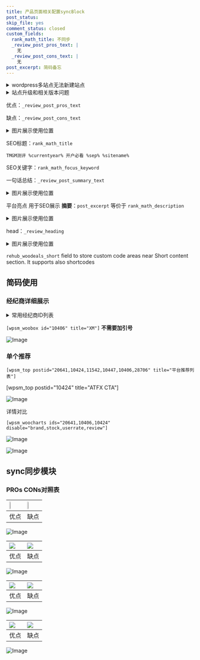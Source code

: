 ```yaml
---
title: 产品页面相关配置syncBlock
post_status: 
skip_file: yes
comment_status: closed
custom_fields:
  rank_math_title: 不同步
  _review_post_pros_text: |
    无
  _review_post_cons_text: |
    无
post_excerpt: 简码备忘
---
```

<details><summary>wordpress多站点无法新建站点</summary>

<li>和报错需要清理cookies一样的原因</li>
<li>wp-config.php里面<code>define( 'SUBDOMAIN_INSTALL', false );//子域名安装</code></li>
<li>新建子站点是用<code>define( 'SUBDOMAIN_INSTALL', true);//子域名安装</code> 完成以后，改成<code>false</code></li>
</details>

<details><summary>站点升级和相关版本问题</summary>

<p>wordpress：5.9.9
woocommerce：7.5.1
出现问题的地方：主题选项里面>><strong>Product layout >>compact style</strong></p>
<p>如何出现没有用过的字段 导致无法保存。先导出配置 然后进行修改，后面再次恢复即可。</p>
<p>出现部分字段无法显示时，需要返回默认布局后，对产品进行保存就好了。</p>
<p></p>
</details>

优点：`_review_post_pros_text`

缺点：`_review_post_cons_text`

<details><summary>图片展示使用位置</summary>

<img src="https://prod-files-secure.s3.us-west-2.amazonaws.com/39ed1227-6d7d-4570-be36-9ccd4a2c4241/f51d3d83-55d4-4bdf-9604-f37ec77ab556/Untitled.png?X-Amz-Algorithm=AWS4-HMAC-SHA256&X-Amz-Content-Sha256=UNSIGNED-PAYLOAD&X-Amz-Credential=ASIAZI2LB466YOVY77BH%2F20250429%2Fus-west-2%2Fs3%2Faws4_request&X-Amz-Date=20250429T165531Z&X-Amz-Expires=3600&X-Amz-Security-Token=IQoJb3JpZ2luX2VjEPj%2F%2F%2F%2F%2F%2F%2F%2F%2F%2FwEaCXVzLXdlc3QtMiJHMEUCID3qjhsWBc6K44YAinnzmAN3maZuKHI8DI%2BcPusHz4k8AiEArodwO4v95Gr09aEl5okrGMHJWgZmASuFbksFtfCjovIqiAQIkf%2F%2F%2F%2F%2F%2F%2F%2F%2F%2FARAAGgw2Mzc0MjMxODM4MDUiDMBwyVJYTyOlHkTg0CrcA87tZEV10jZKbZE4RD0BpceWrCkmpK1xWqPZnTKzdWSK4IRr4ctO6sSqDmMTS1yeXK%2BM%2BZ2nlnmrZH%2FYr6C4ZY0aD%2FHODPruXjEVRp3xeRxEmpG3CMLIjeB%2FmFQR0XEeOfNX%2BqGdwGsH7I%2FdlxhjXK7lb0bXGkQg%2Bhn%2BrNviPv3Qb2ZklmrLaPwMw%2FG6COudwQjJmOUhHdI8o5%2FhZA2L8VMKMChhf%2FanhhLLy430wgjaAkw88DAr9QRHHvqMq758cPRtETLV16w%2BQV8QrGH0mpUA8R8yquc8cyjaguoRGraRWtlRMCC7OjjypAwq6yOHIPMZYehNCpRkGOowubvaMebCB%2BB84PFWwBw9PVxTWSO1BauNPlv7GGp6TAMd2Gxl0rBgHAhE8E6kUBDKllY0w6690w7LQEljuZSZ%2FCNDD92iW8%2F6v6D7KVF8djeIkjOSsrmLOp9pwNKli0Ci50x4tXlRZrPuj2%2BwyVBOhj1Qb45dRDWL73IQ3YetFt3qy5lB%2BhJ1PAxqGO7U9qsaUFrZr%2FhYvmYxRK0%2BkPpZ1kNZz8wQjpjz6VM8z8aPOQqqjGFJoh1t0Zu%2FoLIJG6spAJj02DdTW85ehnuovMq2TqrwADuHXMExBgJcCX0j3hSEMLj2w8AGOqUBJl9ghYpPtQHKIkXzEnnF1M%2FXX%2FbsvmOGa0M7PQGEkBTor3JALq7spPXFKgtEvnej7cXnfSorYaLtQLlS93mAo7MDQCKqyaCgh3ADjdq7o6sry%2FBqZYT2OH47HdUWBsP5GQ2W3SJjc3%2F7iDV3JpzSJRdUzT8MDA2ZibNMwZz53eu70hzjahkGqNHMxNtPmEWTK0nT%2FEYkdJiEG5iddO7QiVpsqprb&X-Amz-Signature=0ad96032f2f74defb71934b92715873e5a5d8b77776220c9f40c92ab581934bc&X-Amz-SignedHeaders=host&x-id=GetObject" alt="Image">
</details>

SEO标题：`rank_math_title`

`TMGM测评 %currentyear% 开户必看 %sep% %sitename%`

SEO关键字：`rank_math_focus_keyword`

一句话总结：`_review_post_summary_text`

<details><summary>图片展示使用位置</summary>

<img src="https://prod-files-secure.s3.us-west-2.amazonaws.com/39ed1227-6d7d-4570-be36-9ccd4a2c4241/4b96a922-296c-4f4e-8630-d1c870cbce01/Untitled.png?X-Amz-Algorithm=AWS4-HMAC-SHA256&X-Amz-Content-Sha256=UNSIGNED-PAYLOAD&X-Amz-Credential=ASIAZI2LB466VBZVFYBA%2F20250429%2Fus-west-2%2Fs3%2Faws4_request&X-Amz-Date=20250429T165531Z&X-Amz-Expires=3600&X-Amz-Security-Token=IQoJb3JpZ2luX2VjEPj%2F%2F%2F%2F%2F%2F%2F%2F%2F%2FwEaCXVzLXdlc3QtMiJGMEQCIFqwenb9ANYymyqlh5CpkI3vu%2Bqi3wP7%2BvYH8Zv334jZAiB8JNaGT9zTorhOXp6IB1qF6khTk3f8gJIPlX9STC279yqIBAiR%2F%2F%2F%2F%2F%2F%2F%2F%2F%2F8BEAAaDDYzNzQyMzE4MzgwNSIMi2jTrm8QbcJolH9rKtwDenKVGVoW8DhJrqrIQfwoUWHyqtksdJEmD0zEGzsJGCUZ3gRGIJ%2BpC7Pi3s1C9PE2Q2eO63l%2BCOfmtkyc%2Bc8NSxF3%2FH1FNtyPGG79wt3hBYwy9laH0GJJG2WNo4R8CC0EK%2BnmYPBhPBbYcueD6yhOo2PrcZ3Bj2lOQxdzTBGkJVqMGUmKycnsHZndHIibIJlVxceRVSXvM7qabJ%2BLWKP%2B%2FzwTJl3hezSycpKPMB7hX0JaC1hep0JuzCvNh5ob1J2W4mXHlJJlxRPnXmhpQTW2tFoHu3RbcAvXmgWzbtpFXCyQxYVi338ubuyVEwlb7fxUf2iiNcbX6xEZEzVZ8uiFcMoDb8HC4nvIsYA3XApF3moDwqcP2MLVtKAggUOI%2BgauygLGJMQFM1AlyljKW4kgJuqvMpArA9j8S0AFn7gtMY%2Fs2S6pvjdGDkReWw18dRDNr3jYVHz5AV6Q0CISkhkqCUByaIX6epwXbTBSQOxxncg6qJsTmnF%2BLyHgrBbMSnA0PvCKPkMAsuxRxvdeHaUntiFNfrqIbrJ7kacNhFLSfCgnLSam0u2xG4KPFbevC5IncmHw%2BJaqS5cD01LlpZEN4jZ1woLBSjhBu5S8A%2Bocq53IP9RADadOBOYuBoowv%2FbDwAY6pgF5Y5doZj4n6ZztAg86IyB5Q6UT0lzaLN3nDz%2Fl3RChnbmWC42xP5%2Fz1qHNu9nijkcWKIaBMSLdCJAs8sKImdKS3Vqm40Mhnox4zKpdVPWPxpGivX%2Beh1veNnW%2BUXbCDZGvHZWQAWnu2WZFG9UbXnBqOBADJAD9A%2FYvwJ5aewQ4xf14Y%2Fln%2FKDKVUpNq5HWFM9g5a53PW3b6ugF67mHeqkXF9SUQa%2Fg&X-Amz-Signature=3c43e2e65681443855bc88ccc6dc71db8b4cbd77114988351370d570d30aba47&X-Amz-SignedHeaders=host&x-id=GetObject" alt="Image">
</details>

平台亮点 用于SEO展示 **摘要**：`post_excerpt`  等价于 `rank_math_description`

<details><summary>图片展示使用位置</summary>

<img src="https://prod-files-secure.s3.us-west-2.amazonaws.com/39ed1227-6d7d-4570-be36-9ccd4a2c4241/1ee11f63-b60a-4dfe-a7a7-d58ff23b5d88/Untitled.png?X-Amz-Algorithm=AWS4-HMAC-SHA256&X-Amz-Content-Sha256=UNSIGNED-PAYLOAD&X-Amz-Credential=ASIAZI2LB466XYFUVUCB%2F20250429%2Fus-west-2%2Fs3%2Faws4_request&X-Amz-Date=20250429T165533Z&X-Amz-Expires=3600&X-Amz-Security-Token=IQoJb3JpZ2luX2VjEPj%2F%2F%2F%2F%2F%2F%2F%2F%2F%2FwEaCXVzLXdlc3QtMiJHMEUCIGTdF%2Ffhpch1wSRSIxYX70qAt8VeQ3nYqTE1TFi%2BnNQlAiEA6neXQS105LzyIW645lsVUm7Poc3XYxBvG4WXsUfAztIqiAQIkf%2F%2F%2F%2F%2F%2F%2F%2F%2F%2FARAAGgw2Mzc0MjMxODM4MDUiDPhUoYN5gQivLf4CiyrcA50suQ85llSBLO09In3JThY8jVhbtrULhltz5wENu14Fn0cgxWu635lQIcUvxefGIaWyXGLHPN%2B08F5qaQwZ%2F1g3MOpruSkEahxe8rGP9onfRSKXg8PQo5SREu97jARtAbGnqJGbp8vPhd9NAxA9of5iGDyKg0vQ9dQafdz7biNFPQEw4ihCcDFJkgMukl5%2FLu9eJ3WRrpHZ0QHPnUeGnPcY3%2B11yNzQd5E3UVtnk30TUVXN0WF1eLRpraR6qGSZEUGT7iFhl1XbmTEApG59EOH2DQny%2Fv5AN8zeHsocLjfMdhYe0E94Y5R%2FRKv%2FoZNUzo%2BiaKyBOUnyea%2F9YGu2ayXK1GNEt%2Bia8YYNCq%2Bu%2FVLUuCZNqTCzOdGSP4a240U9yY5%2BPLf31iAZHCq4AnSzOC2oT3ejzBFyhtyZMBw0oZaFuLshIC%2Fy7eiAkP8J%2FenV67mBIHThkmWyHxXOddowy36xQy%2BigK9lGYVZ297xoPTthiKLS0hMokOy0bUSywyJA2ggurkzbgk08z7JVuTrIU57X1IM4Sph08UsnfMG5L9ODu5T4CBCmXTvDXZvfeC6%2FzDtcVMoDF9nAKMP6hnPz058%2Fk97xwHnNhsKUlVq66DuyajBmT4JQt0oSc9eMJL2w8AGOqUBJn4zThqeeEG0dMUMfDxNUaVkPJzZaumIS7YM1UZMMfaJETRLWGsea%2FvpfvTr6cAsxQQXPqweRBvhWvTgvqDTcYMddxaIyroQMAetiX4JAWNMs%2BvHbm1GZGiWJ5MJAhSwWDg1U0G8NxHM2aMYX3M6eWa1%2Fp4SRHGsvNpN5QTwiWAfM14ZcLbpx9PHqqj80hMNockiWSop9ceLT3JIEHZqJe%2Ft62u6&X-Amz-Signature=164846fd7aaf307107786dab6afd01bff83923b01a5918ef9afbd2399df07655&X-Amz-SignedHeaders=host&x-id=GetObject" alt="Image">
<img src="https://prod-files-secure.s3.us-west-2.amazonaws.com/39ed1227-6d7d-4570-be36-9ccd4a2c4241/ad4118b5-78d8-4fbe-801e-3b29b5d99c01/Untitled.png?X-Amz-Algorithm=AWS4-HMAC-SHA256&X-Amz-Content-Sha256=UNSIGNED-PAYLOAD&X-Amz-Credential=ASIAZI2LB466XYFUVUCB%2F20250429%2Fus-west-2%2Fs3%2Faws4_request&X-Amz-Date=20250429T165533Z&X-Amz-Expires=3600&X-Amz-Security-Token=IQoJb3JpZ2luX2VjEPj%2F%2F%2F%2F%2F%2F%2F%2F%2F%2FwEaCXVzLXdlc3QtMiJHMEUCIGTdF%2Ffhpch1wSRSIxYX70qAt8VeQ3nYqTE1TFi%2BnNQlAiEA6neXQS105LzyIW645lsVUm7Poc3XYxBvG4WXsUfAztIqiAQIkf%2F%2F%2F%2F%2F%2F%2F%2F%2F%2FARAAGgw2Mzc0MjMxODM4MDUiDPhUoYN5gQivLf4CiyrcA50suQ85llSBLO09In3JThY8jVhbtrULhltz5wENu14Fn0cgxWu635lQIcUvxefGIaWyXGLHPN%2B08F5qaQwZ%2F1g3MOpruSkEahxe8rGP9onfRSKXg8PQo5SREu97jARtAbGnqJGbp8vPhd9NAxA9of5iGDyKg0vQ9dQafdz7biNFPQEw4ihCcDFJkgMukl5%2FLu9eJ3WRrpHZ0QHPnUeGnPcY3%2B11yNzQd5E3UVtnk30TUVXN0WF1eLRpraR6qGSZEUGT7iFhl1XbmTEApG59EOH2DQny%2Fv5AN8zeHsocLjfMdhYe0E94Y5R%2FRKv%2FoZNUzo%2BiaKyBOUnyea%2F9YGu2ayXK1GNEt%2Bia8YYNCq%2Bu%2FVLUuCZNqTCzOdGSP4a240U9yY5%2BPLf31iAZHCq4AnSzOC2oT3ejzBFyhtyZMBw0oZaFuLshIC%2Fy7eiAkP8J%2FenV67mBIHThkmWyHxXOddowy36xQy%2BigK9lGYVZ297xoPTthiKLS0hMokOy0bUSywyJA2ggurkzbgk08z7JVuTrIU57X1IM4Sph08UsnfMG5L9ODu5T4CBCmXTvDXZvfeC6%2FzDtcVMoDF9nAKMP6hnPz058%2Fk97xwHnNhsKUlVq66DuyajBmT4JQt0oSc9eMJL2w8AGOqUBJn4zThqeeEG0dMUMfDxNUaVkPJzZaumIS7YM1UZMMfaJETRLWGsea%2FvpfvTr6cAsxQQXPqweRBvhWvTgvqDTcYMddxaIyroQMAetiX4JAWNMs%2BvHbm1GZGiWJ5MJAhSwWDg1U0G8NxHM2aMYX3M6eWa1%2Fp4SRHGsvNpN5QTwiWAfM14ZcLbpx9PHqqj80hMNockiWSop9ceLT3JIEHZqJe%2Ft62u6&X-Amz-Signature=acb42aefdd20063a9dfe17b89f17c580ccd2d95058916eed5d5d0ba43a0aa30a&X-Amz-SignedHeaders=host&x-id=GetObject" alt="Image">
<img src="https://prod-files-secure.s3.us-west-2.amazonaws.com/39ed1227-6d7d-4570-be36-9ccd4a2c4241/a38cf7c9-a79c-4b64-9e94-13589fe0758b/Untitled.png?X-Amz-Algorithm=AWS4-HMAC-SHA256&X-Amz-Content-Sha256=UNSIGNED-PAYLOAD&X-Amz-Credential=ASIAZI2LB466XYFUVUCB%2F20250429%2Fus-west-2%2Fs3%2Faws4_request&X-Amz-Date=20250429T165533Z&X-Amz-Expires=3600&X-Amz-Security-Token=IQoJb3JpZ2luX2VjEPj%2F%2F%2F%2F%2F%2F%2F%2F%2F%2FwEaCXVzLXdlc3QtMiJHMEUCIGTdF%2Ffhpch1wSRSIxYX70qAt8VeQ3nYqTE1TFi%2BnNQlAiEA6neXQS105LzyIW645lsVUm7Poc3XYxBvG4WXsUfAztIqiAQIkf%2F%2F%2F%2F%2F%2F%2F%2F%2F%2FARAAGgw2Mzc0MjMxODM4MDUiDPhUoYN5gQivLf4CiyrcA50suQ85llSBLO09In3JThY8jVhbtrULhltz5wENu14Fn0cgxWu635lQIcUvxefGIaWyXGLHPN%2B08F5qaQwZ%2F1g3MOpruSkEahxe8rGP9onfRSKXg8PQo5SREu97jARtAbGnqJGbp8vPhd9NAxA9of5iGDyKg0vQ9dQafdz7biNFPQEw4ihCcDFJkgMukl5%2FLu9eJ3WRrpHZ0QHPnUeGnPcY3%2B11yNzQd5E3UVtnk30TUVXN0WF1eLRpraR6qGSZEUGT7iFhl1XbmTEApG59EOH2DQny%2Fv5AN8zeHsocLjfMdhYe0E94Y5R%2FRKv%2FoZNUzo%2BiaKyBOUnyea%2F9YGu2ayXK1GNEt%2Bia8YYNCq%2Bu%2FVLUuCZNqTCzOdGSP4a240U9yY5%2BPLf31iAZHCq4AnSzOC2oT3ejzBFyhtyZMBw0oZaFuLshIC%2Fy7eiAkP8J%2FenV67mBIHThkmWyHxXOddowy36xQy%2BigK9lGYVZ297xoPTthiKLS0hMokOy0bUSywyJA2ggurkzbgk08z7JVuTrIU57X1IM4Sph08UsnfMG5L9ODu5T4CBCmXTvDXZvfeC6%2FzDtcVMoDF9nAKMP6hnPz058%2Fk97xwHnNhsKUlVq66DuyajBmT4JQt0oSc9eMJL2w8AGOqUBJn4zThqeeEG0dMUMfDxNUaVkPJzZaumIS7YM1UZMMfaJETRLWGsea%2FvpfvTr6cAsxQQXPqweRBvhWvTgvqDTcYMddxaIyroQMAetiX4JAWNMs%2BvHbm1GZGiWJ5MJAhSwWDg1U0G8NxHM2aMYX3M6eWa1%2Fp4SRHGsvNpN5QTwiWAfM14ZcLbpx9PHqqj80hMNockiWSop9ceLT3JIEHZqJe%2Ft62u6&X-Amz-Signature=30238285365366e72ea8fca81f5d14dfb6d288ebf274d751ca2e69cea8a6d31e&X-Amz-SignedHeaders=host&x-id=GetObject" alt="Image">
<img src="https://prod-files-secure.s3.us-west-2.amazonaws.com/39ed1227-6d7d-4570-be36-9ccd4a2c4241/7da6fc1e-d2ac-42ae-8c75-cb5749aa18f6/Untitled.png?X-Amz-Algorithm=AWS4-HMAC-SHA256&X-Amz-Content-Sha256=UNSIGNED-PAYLOAD&X-Amz-Credential=ASIAZI2LB466XYFUVUCB%2F20250429%2Fus-west-2%2Fs3%2Faws4_request&X-Amz-Date=20250429T165533Z&X-Amz-Expires=3600&X-Amz-Security-Token=IQoJb3JpZ2luX2VjEPj%2F%2F%2F%2F%2F%2F%2F%2F%2F%2FwEaCXVzLXdlc3QtMiJHMEUCIGTdF%2Ffhpch1wSRSIxYX70qAt8VeQ3nYqTE1TFi%2BnNQlAiEA6neXQS105LzyIW645lsVUm7Poc3XYxBvG4WXsUfAztIqiAQIkf%2F%2F%2F%2F%2F%2F%2F%2F%2F%2FARAAGgw2Mzc0MjMxODM4MDUiDPhUoYN5gQivLf4CiyrcA50suQ85llSBLO09In3JThY8jVhbtrULhltz5wENu14Fn0cgxWu635lQIcUvxefGIaWyXGLHPN%2B08F5qaQwZ%2F1g3MOpruSkEahxe8rGP9onfRSKXg8PQo5SREu97jARtAbGnqJGbp8vPhd9NAxA9of5iGDyKg0vQ9dQafdz7biNFPQEw4ihCcDFJkgMukl5%2FLu9eJ3WRrpHZ0QHPnUeGnPcY3%2B11yNzQd5E3UVtnk30TUVXN0WF1eLRpraR6qGSZEUGT7iFhl1XbmTEApG59EOH2DQny%2Fv5AN8zeHsocLjfMdhYe0E94Y5R%2FRKv%2FoZNUzo%2BiaKyBOUnyea%2F9YGu2ayXK1GNEt%2Bia8YYNCq%2Bu%2FVLUuCZNqTCzOdGSP4a240U9yY5%2BPLf31iAZHCq4AnSzOC2oT3ejzBFyhtyZMBw0oZaFuLshIC%2Fy7eiAkP8J%2FenV67mBIHThkmWyHxXOddowy36xQy%2BigK9lGYVZ297xoPTthiKLS0hMokOy0bUSywyJA2ggurkzbgk08z7JVuTrIU57X1IM4Sph08UsnfMG5L9ODu5T4CBCmXTvDXZvfeC6%2FzDtcVMoDF9nAKMP6hnPz058%2Fk97xwHnNhsKUlVq66DuyajBmT4JQt0oSc9eMJL2w8AGOqUBJn4zThqeeEG0dMUMfDxNUaVkPJzZaumIS7YM1UZMMfaJETRLWGsea%2FvpfvTr6cAsxQQXPqweRBvhWvTgvqDTcYMddxaIyroQMAetiX4JAWNMs%2BvHbm1GZGiWJ5MJAhSwWDg1U0G8NxHM2aMYX3M6eWa1%2Fp4SRHGsvNpN5QTwiWAfM14ZcLbpx9PHqqj80hMNockiWSop9ceLT3JIEHZqJe%2Ft62u6&X-Amz-Signature=18a56a34a50b819b7455989c5815e7c13ac5cc2a7dc451d07395097a3fd71388&X-Amz-SignedHeaders=host&x-id=GetObject" alt="Image">
<img src="https://prod-files-secure.s3.us-west-2.amazonaws.com/39ed1227-6d7d-4570-be36-9ccd4a2c4241/7e97f40a-eaee-47f5-b2f9-475f96808fa7/Untitled.png?X-Amz-Algorithm=AWS4-HMAC-SHA256&X-Amz-Content-Sha256=UNSIGNED-PAYLOAD&X-Amz-Credential=ASIAZI2LB466XYFUVUCB%2F20250429%2Fus-west-2%2Fs3%2Faws4_request&X-Amz-Date=20250429T165533Z&X-Amz-Expires=3600&X-Amz-Security-Token=IQoJb3JpZ2luX2VjEPj%2F%2F%2F%2F%2F%2F%2F%2F%2F%2FwEaCXVzLXdlc3QtMiJHMEUCIGTdF%2Ffhpch1wSRSIxYX70qAt8VeQ3nYqTE1TFi%2BnNQlAiEA6neXQS105LzyIW645lsVUm7Poc3XYxBvG4WXsUfAztIqiAQIkf%2F%2F%2F%2F%2F%2F%2F%2F%2F%2FARAAGgw2Mzc0MjMxODM4MDUiDPhUoYN5gQivLf4CiyrcA50suQ85llSBLO09In3JThY8jVhbtrULhltz5wENu14Fn0cgxWu635lQIcUvxefGIaWyXGLHPN%2B08F5qaQwZ%2F1g3MOpruSkEahxe8rGP9onfRSKXg8PQo5SREu97jARtAbGnqJGbp8vPhd9NAxA9of5iGDyKg0vQ9dQafdz7biNFPQEw4ihCcDFJkgMukl5%2FLu9eJ3WRrpHZ0QHPnUeGnPcY3%2B11yNzQd5E3UVtnk30TUVXN0WF1eLRpraR6qGSZEUGT7iFhl1XbmTEApG59EOH2DQny%2Fv5AN8zeHsocLjfMdhYe0E94Y5R%2FRKv%2FoZNUzo%2BiaKyBOUnyea%2F9YGu2ayXK1GNEt%2Bia8YYNCq%2Bu%2FVLUuCZNqTCzOdGSP4a240U9yY5%2BPLf31iAZHCq4AnSzOC2oT3ejzBFyhtyZMBw0oZaFuLshIC%2Fy7eiAkP8J%2FenV67mBIHThkmWyHxXOddowy36xQy%2BigK9lGYVZ297xoPTthiKLS0hMokOy0bUSywyJA2ggurkzbgk08z7JVuTrIU57X1IM4Sph08UsnfMG5L9ODu5T4CBCmXTvDXZvfeC6%2FzDtcVMoDF9nAKMP6hnPz058%2Fk97xwHnNhsKUlVq66DuyajBmT4JQt0oSc9eMJL2w8AGOqUBJn4zThqeeEG0dMUMfDxNUaVkPJzZaumIS7YM1UZMMfaJETRLWGsea%2FvpfvTr6cAsxQQXPqweRBvhWvTgvqDTcYMddxaIyroQMAetiX4JAWNMs%2BvHbm1GZGiWJ5MJAhSwWDg1U0G8NxHM2aMYX3M6eWa1%2Fp4SRHGsvNpN5QTwiWAfM14ZcLbpx9PHqqj80hMNockiWSop9ceLT3JIEHZqJe%2Ft62u6&X-Amz-Signature=3849e69e700eaeb091108ff8f324e1244ac31a42cadf732d79292e64761782a2&X-Amz-SignedHeaders=host&x-id=GetObject" alt="Image">
</details>

head：`_review_heading`

<details><summary>图片展示使用位置</summary>

<img src="https://prod-files-secure.s3.us-west-2.amazonaws.com/39ed1227-6d7d-4570-be36-9ccd4a2c4241/3a4650ad-9887-415c-889a-edd51fa54f27/Untitled.png?X-Amz-Algorithm=AWS4-HMAC-SHA256&X-Amz-Content-Sha256=UNSIGNED-PAYLOAD&X-Amz-Credential=ASIAZI2LB466WD7M56LZ%2F20250429%2Fus-west-2%2Fs3%2Faws4_request&X-Amz-Date=20250429T165534Z&X-Amz-Expires=3600&X-Amz-Security-Token=IQoJb3JpZ2luX2VjEPj%2F%2F%2F%2F%2F%2F%2F%2F%2F%2FwEaCXVzLXdlc3QtMiJIMEYCIQDRUvX2jBTFHs4KkwTzEHaqM4ihI7TrZwhRpqOI9VBuhwIhANTGqZNokUMCTCWJPzMck0trLDBmi0hABee66pS9GoYXKogECJH%2F%2F%2F%2F%2F%2F%2F%2F%2F%2FwEQABoMNjM3NDIzMTgzODA1IgwtOYU8uM8bCPL8PQMq3AMPgyEqFjQYtahkltFntwNkq7Odzj9NYvjg%2B04OUSgC%2FuQJDaA5eHRgukcOazFjPkbkMRSPZmOm1XZuwMj6j%2F3QoyvpLZtyoLSTQXzIL0A0A5J447vGs5CwG3bpFiIw%2FECM817wzLrb%2Bht%2FJNxMOa42VyIBCAANar0HGMZIHEV7IDY9pdccANyC%2Bo8fObYFaLqk3lyrqZW288f%2FDA28O8GUhglNM6F5nUidrihEA8755xldArrMvrVZ8DEtK6UkdrKNZT0KHK%2F%2FKSFAJY6ve3ZYEvtubQWIDKvYNjsE%2Fv8EDFDh2qdPJ6PVopDBKgAAfiJPWHiGbYXolisxmv5t80qcMuZ5XrC1vE0Vrzi52Yrsr93Zn1eBNhDSrGQqZfuJdi5g8iBH87bCiKddA%2BgTnrDtQ%2BAHa215FQ4JfendYXALvXdp%2FNnU1cw5wPY0%2BavQ59zpdTfHKMY%2BNa8c5nHfh1jQaXY3u4j30dWRNP2hXh6tNVFnGyRFdMbYUreMOfsqKA31YtV5cR3sriLFsDftWWbz5f3zC1jUp0iHpbWbyarcpz%2BKyu0ojnpaQhk0J9Sl6xnlTDtReF4GZF7JV%2BeMs9IZKyS9Jk1PtNm3%2BS7MqevNkMplNKvPyWjIiSlyTjCI9sPABjqkAaqsByIiX5tDRccGmDT8F%2BHGkqdayQdaRV8Z5AWA5B1%2BJhilfo5ALRkRkIlJw%2BGiYKNQqiWOQOo7g%2BaF6Q076pxlxaSI3WPdUJUds4vz7vyX8pwTK9Tgjuv%2B%2FEZmqs3UPIIWGPi%2BKwbP2RF9NP9F%2FRqDZxU3kEeSTBtzd2pY2LaoDMhVMjDM%2FRz0lIQl34laDFHj70tiCOMeoqzK3g7cCIfpBhdb&X-Amz-Signature=7a82918c3e2508fafc07be7b9632f13baffa76e56743f82e811a60bcc344d834&X-Amz-SignedHeaders=host&x-id=GetObject" alt="Image">
</details>

`rehub_woodeals_short`	field to store custom code areas near Short content section. It supports also shortcodes



## 简码使用

### 经纪商详细展示

<details><summary>常用经纪商ID列表</summary>

<pre><code class="php">嘉盛 ===> 20641  [wpsm_woobox id="20641" title="嘉盛"]
易信easymarkets ===> 11542  [wpsm_woobox id="11542" title="易信easymarkets"]
ATFX外汇 ===> 10424  [wpsm_woobox id="10424" title="ATFX"]
XM ===> 10406  [wpsm_woobox id="10406" title="XM"]
TMGM ===> 29622  [wpsm_woobox id="29622" title="TMGM"]
HYCM ===> 10447  [wpsm_woobox id="10447" title="HYCM"]
fpmarkets澳福外汇 ===> 20639  [wpsm_woobox id="20639" title="fpmarkets澳福外汇"]</code></pre>
</details>

`[wpsm_woobox id="10406" title="XM"]` **不需要加引号**

![Image](https://prod-files-secure.s3.us-west-2.amazonaws.com/39ed1227-6d7d-4570-be36-9ccd4a2c4241/4f898f9d-0fa7-4e43-acd3-ac6bc7be575a/Untitled.png?X-Amz-Algorithm=AWS4-HMAC-SHA256&X-Amz-Content-Sha256=UNSIGNED-PAYLOAD&X-Amz-Credential=ASIAZI2LB466TGVBDLJF%2F20250429%2Fus-west-2%2Fs3%2Faws4_request&X-Amz-Date=20250429T165528Z&X-Amz-Expires=3600&X-Amz-Security-Token=IQoJb3JpZ2luX2VjEPj%2F%2F%2F%2F%2F%2F%2F%2F%2F%2FwEaCXVzLXdlc3QtMiJHMEUCIQD8DpDcbpibj0BCEl%2BqmOppHB1euabjkfQRZ938JVWDcAIgYPxYxGZGwhCC50tPdrdw506dYHz5dmYgabPKdGihKCIqiAQIkf%2F%2F%2F%2F%2F%2F%2F%2F%2F%2FARAAGgw2Mzc0MjMxODM4MDUiDCJWodII2a0BfksWzyrcA4UrygnPOsky4L4iU02Ge%2FLXLt%2Fvqwk46h%2FqqyFO995CcxBZ7C2lP5ojEu6tFYjzVwtOEOtlkJd3Va2CcJSe78LHPqnmz5lX5CM5VL%2BtEc6o0Qymj0DLrZsjuyrWCdcOy%2Fm%2BZiC7ofoXAGXPMxIMqOW7ytG8k24NVKWV7pHuAXBUh6BWrU3VNSTAE5ifFksBaZo%2BoHzglnFziXZ3jtGX45MxBwx0STk9V5pUOhEgNnjr7B2pcymJLPyOt%2F4bTTrGn9jha7u2oRo%2BvkBPsiY1nUGpd3owVSU53u2Y%2FrxSHO5P4KmAJC%2F11LyNR0hR3%2Bh0YRmS1b2YfsxdEQzukmT76DubiaEvaIH%2FI9b967%2FvpS2aURvS7tLmJtCPf66yss%2BEHlWTK7aNagTPoJDl4HnraWXArY9E7zBJwvyWivK6LZgYOmjy8c9Pp0AQZh2je3I%2BJ9mTeD9hLbN5JnqAbNkAjvY5%2BFYytHGMKycqVyjshOP1ITH%2BBhdUOn7zWsDLpTAnph3%2BQCGigtnmzTDQ%2BqV1IBW9CQ1%2FPiiOxP%2BD%2BO3Vy4Rne%2BAzN1wky6Nn5StUQk%2F0biTzntsFHzyIz53aN39Rh8LAk6cQqO9bd%2BUpIlayPJnTufT%2BUOjsh%2FpSLaDTMIn2w8AGOqUBF8GTNP3%2BjTGlQnOgClCB3Hracy9uOYkft6Ls0OylYrCF01xzlOfVkc97%2BwucOsxUllTHFzzgBwlhSnEaKaRsA3%2BhV66SQv%2B5CXtObHhOTpJw%2B%2F%2BaEOTSoOSmII95ecOLzcxDgvWH%2FgdzzhPJU9cXcPFMYLbTqsUXfxPcQoNaV%2FdC2n%2FolkdKqrSAiAa7IdBAAyQqcszU16BzLLtd1Uf1HUFC6vWv&X-Amz-Signature=ef043e27faa0b30450480a8602da37ef433305695575726e8966c01a20f2a235&X-Amz-SignedHeaders=host&x-id=GetObject)

### 单个推荐
`[wpsm_top postid="20641,10424,11542,10447,10406,28706" title="平台推荐列表"]`

[wpsm_top postid="10424" title="ATFX CTA"]

![Image](https://prod-files-secure.s3.us-west-2.amazonaws.com/39ed1227-6d7d-4570-be36-9ccd4a2c4241/5ac620dc-51a8-48b6-b55d-91f47299193c/Untitled.png?X-Amz-Algorithm=AWS4-HMAC-SHA256&X-Amz-Content-Sha256=UNSIGNED-PAYLOAD&X-Amz-Credential=ASIAZI2LB466TGVBDLJF%2F20250429%2Fus-west-2%2Fs3%2Faws4_request&X-Amz-Date=20250429T165528Z&X-Amz-Expires=3600&X-Amz-Security-Token=IQoJb3JpZ2luX2VjEPj%2F%2F%2F%2F%2F%2F%2F%2F%2F%2FwEaCXVzLXdlc3QtMiJHMEUCIQD8DpDcbpibj0BCEl%2BqmOppHB1euabjkfQRZ938JVWDcAIgYPxYxGZGwhCC50tPdrdw506dYHz5dmYgabPKdGihKCIqiAQIkf%2F%2F%2F%2F%2F%2F%2F%2F%2F%2FARAAGgw2Mzc0MjMxODM4MDUiDCJWodII2a0BfksWzyrcA4UrygnPOsky4L4iU02Ge%2FLXLt%2Fvqwk46h%2FqqyFO995CcxBZ7C2lP5ojEu6tFYjzVwtOEOtlkJd3Va2CcJSe78LHPqnmz5lX5CM5VL%2BtEc6o0Qymj0DLrZsjuyrWCdcOy%2Fm%2BZiC7ofoXAGXPMxIMqOW7ytG8k24NVKWV7pHuAXBUh6BWrU3VNSTAE5ifFksBaZo%2BoHzglnFziXZ3jtGX45MxBwx0STk9V5pUOhEgNnjr7B2pcymJLPyOt%2F4bTTrGn9jha7u2oRo%2BvkBPsiY1nUGpd3owVSU53u2Y%2FrxSHO5P4KmAJC%2F11LyNR0hR3%2Bh0YRmS1b2YfsxdEQzukmT76DubiaEvaIH%2FI9b967%2FvpS2aURvS7tLmJtCPf66yss%2BEHlWTK7aNagTPoJDl4HnraWXArY9E7zBJwvyWivK6LZgYOmjy8c9Pp0AQZh2je3I%2BJ9mTeD9hLbN5JnqAbNkAjvY5%2BFYytHGMKycqVyjshOP1ITH%2BBhdUOn7zWsDLpTAnph3%2BQCGigtnmzTDQ%2BqV1IBW9CQ1%2FPiiOxP%2BD%2BO3Vy4Rne%2BAzN1wky6Nn5StUQk%2F0biTzntsFHzyIz53aN39Rh8LAk6cQqO9bd%2BUpIlayPJnTufT%2BUOjsh%2FpSLaDTMIn2w8AGOqUBF8GTNP3%2BjTGlQnOgClCB3Hracy9uOYkft6Ls0OylYrCF01xzlOfVkc97%2BwucOsxUllTHFzzgBwlhSnEaKaRsA3%2BhV66SQv%2B5CXtObHhOTpJw%2B%2F%2BaEOTSoOSmII95ecOLzcxDgvWH%2FgdzzhPJU9cXcPFMYLbTqsUXfxPcQoNaV%2FdC2n%2FolkdKqrSAiAa7IdBAAyQqcszU16BzLLtd1Uf1HUFC6vWv&X-Amz-Signature=6b94eff687fe40fc1c0009994f15bf59a1487f671c1ec4bbae0a119f7fe33392&X-Amz-SignedHeaders=host&x-id=GetObject)

详情对比

`[wpsm_woocharts ids="20641,10406,10424" disable="brand,stock,userrate,review"]`

![Image](https://prod-files-secure.s3.us-west-2.amazonaws.com/39ed1227-6d7d-4570-be36-9ccd4a2c4241/bf3ba45f-b9f3-4295-8aef-b4a495fd25f4/Untitled.png?X-Amz-Algorithm=AWS4-HMAC-SHA256&X-Amz-Content-Sha256=UNSIGNED-PAYLOAD&X-Amz-Credential=ASIAZI2LB466TGVBDLJF%2F20250429%2Fus-west-2%2Fs3%2Faws4_request&X-Amz-Date=20250429T165528Z&X-Amz-Expires=3600&X-Amz-Security-Token=IQoJb3JpZ2luX2VjEPj%2F%2F%2F%2F%2F%2F%2F%2F%2F%2FwEaCXVzLXdlc3QtMiJHMEUCIQD8DpDcbpibj0BCEl%2BqmOppHB1euabjkfQRZ938JVWDcAIgYPxYxGZGwhCC50tPdrdw506dYHz5dmYgabPKdGihKCIqiAQIkf%2F%2F%2F%2F%2F%2F%2F%2F%2F%2FARAAGgw2Mzc0MjMxODM4MDUiDCJWodII2a0BfksWzyrcA4UrygnPOsky4L4iU02Ge%2FLXLt%2Fvqwk46h%2FqqyFO995CcxBZ7C2lP5ojEu6tFYjzVwtOEOtlkJd3Va2CcJSe78LHPqnmz5lX5CM5VL%2BtEc6o0Qymj0DLrZsjuyrWCdcOy%2Fm%2BZiC7ofoXAGXPMxIMqOW7ytG8k24NVKWV7pHuAXBUh6BWrU3VNSTAE5ifFksBaZo%2BoHzglnFziXZ3jtGX45MxBwx0STk9V5pUOhEgNnjr7B2pcymJLPyOt%2F4bTTrGn9jha7u2oRo%2BvkBPsiY1nUGpd3owVSU53u2Y%2FrxSHO5P4KmAJC%2F11LyNR0hR3%2Bh0YRmS1b2YfsxdEQzukmT76DubiaEvaIH%2FI9b967%2FvpS2aURvS7tLmJtCPf66yss%2BEHlWTK7aNagTPoJDl4HnraWXArY9E7zBJwvyWivK6LZgYOmjy8c9Pp0AQZh2je3I%2BJ9mTeD9hLbN5JnqAbNkAjvY5%2BFYytHGMKycqVyjshOP1ITH%2BBhdUOn7zWsDLpTAnph3%2BQCGigtnmzTDQ%2BqV1IBW9CQ1%2FPiiOxP%2BD%2BO3Vy4Rne%2BAzN1wky6Nn5StUQk%2F0biTzntsFHzyIz53aN39Rh8LAk6cQqO9bd%2BUpIlayPJnTufT%2BUOjsh%2FpSLaDTMIn2w8AGOqUBF8GTNP3%2BjTGlQnOgClCB3Hracy9uOYkft6Ls0OylYrCF01xzlOfVkc97%2BwucOsxUllTHFzzgBwlhSnEaKaRsA3%2BhV66SQv%2B5CXtObHhOTpJw%2B%2F%2BaEOTSoOSmII95ecOLzcxDgvWH%2FgdzzhPJU9cXcPFMYLbTqsUXfxPcQoNaV%2FdC2n%2FolkdKqrSAiAa7IdBAAyQqcszU16BzLLtd1Uf1HUFC6vWv&X-Amz-Signature=534025a250fa8a96f4c95c6a03cd49a8f32d09132f80d0cb028b43db9be05a58&X-Amz-SignedHeaders=host&x-id=GetObject)

![Image](https://prod-files-secure.s3.us-west-2.amazonaws.com/39ed1227-6d7d-4570-be36-9ccd4a2c4241/30bc56ef-f383-4b48-9768-2ebc9e436ec0/Untitled.png?X-Amz-Algorithm=AWS4-HMAC-SHA256&X-Amz-Content-Sha256=UNSIGNED-PAYLOAD&X-Amz-Credential=ASIAZI2LB466TGVBDLJF%2F20250429%2Fus-west-2%2Fs3%2Faws4_request&X-Amz-Date=20250429T165528Z&X-Amz-Expires=3600&X-Amz-Security-Token=IQoJb3JpZ2luX2VjEPj%2F%2F%2F%2F%2F%2F%2F%2F%2F%2FwEaCXVzLXdlc3QtMiJHMEUCIQD8DpDcbpibj0BCEl%2BqmOppHB1euabjkfQRZ938JVWDcAIgYPxYxGZGwhCC50tPdrdw506dYHz5dmYgabPKdGihKCIqiAQIkf%2F%2F%2F%2F%2F%2F%2F%2F%2F%2FARAAGgw2Mzc0MjMxODM4MDUiDCJWodII2a0BfksWzyrcA4UrygnPOsky4L4iU02Ge%2FLXLt%2Fvqwk46h%2FqqyFO995CcxBZ7C2lP5ojEu6tFYjzVwtOEOtlkJd3Va2CcJSe78LHPqnmz5lX5CM5VL%2BtEc6o0Qymj0DLrZsjuyrWCdcOy%2Fm%2BZiC7ofoXAGXPMxIMqOW7ytG8k24NVKWV7pHuAXBUh6BWrU3VNSTAE5ifFksBaZo%2BoHzglnFziXZ3jtGX45MxBwx0STk9V5pUOhEgNnjr7B2pcymJLPyOt%2F4bTTrGn9jha7u2oRo%2BvkBPsiY1nUGpd3owVSU53u2Y%2FrxSHO5P4KmAJC%2F11LyNR0hR3%2Bh0YRmS1b2YfsxdEQzukmT76DubiaEvaIH%2FI9b967%2FvpS2aURvS7tLmJtCPf66yss%2BEHlWTK7aNagTPoJDl4HnraWXArY9E7zBJwvyWivK6LZgYOmjy8c9Pp0AQZh2je3I%2BJ9mTeD9hLbN5JnqAbNkAjvY5%2BFYytHGMKycqVyjshOP1ITH%2BBhdUOn7zWsDLpTAnph3%2BQCGigtnmzTDQ%2BqV1IBW9CQ1%2FPiiOxP%2BD%2BO3Vy4Rne%2BAzN1wky6Nn5StUQk%2F0biTzntsFHzyIz53aN39Rh8LAk6cQqO9bd%2BUpIlayPJnTufT%2BUOjsh%2FpSLaDTMIn2w8AGOqUBF8GTNP3%2BjTGlQnOgClCB3Hracy9uOYkft6Ls0OylYrCF01xzlOfVkc97%2BwucOsxUllTHFzzgBwlhSnEaKaRsA3%2BhV66SQv%2B5CXtObHhOTpJw%2B%2F%2BaEOTSoOSmII95ecOLzcxDgvWH%2FgdzzhPJU9cXcPFMYLbTqsUXfxPcQoNaV%2FdC2n%2FolkdKqrSAiAa7IdBAAyQqcszU16BzLLtd1Uf1HUFC6vWv&X-Amz-Signature=5ae99ce5dac6c27a04ce535edcad9a7efcbfd40eb1c83b4c2f88018b721562e1&X-Amz-SignedHeaders=host&x-id=GetObject)

## sync同步模块

### PROs CONs对照表

| <img src="https://cdn.ifttt.fun/gh/jarlin8/OSS@main/icons/customize/pros.svg" height="auto" width="37.3%"> | <img src="https://cdn.ifttt.fun/gh/jarlin8/OSS@main/icons/customize/cons.svg" height="auto" width="28.8%"> |
| :--- | :--- |
| 优点 | 缺点 |

![Image](https://prod-files-secure.s3.us-west-2.amazonaws.com/39ed1227-6d7d-4570-be36-9ccd4a2c4241/8742b755-dfb5-4004-9a5f-d6e561664bd8/Untitled.png?X-Amz-Algorithm=AWS4-HMAC-SHA256&X-Amz-Content-Sha256=UNSIGNED-PAYLOAD&X-Amz-Credential=ASIAZI2LB466TGVBDLJF%2F20250429%2Fus-west-2%2Fs3%2Faws4_request&X-Amz-Date=20250429T165528Z&X-Amz-Expires=3600&X-Amz-Security-Token=IQoJb3JpZ2luX2VjEPj%2F%2F%2F%2F%2F%2F%2F%2F%2F%2FwEaCXVzLXdlc3QtMiJHMEUCIQD8DpDcbpibj0BCEl%2BqmOppHB1euabjkfQRZ938JVWDcAIgYPxYxGZGwhCC50tPdrdw506dYHz5dmYgabPKdGihKCIqiAQIkf%2F%2F%2F%2F%2F%2F%2F%2F%2F%2FARAAGgw2Mzc0MjMxODM4MDUiDCJWodII2a0BfksWzyrcA4UrygnPOsky4L4iU02Ge%2FLXLt%2Fvqwk46h%2FqqyFO995CcxBZ7C2lP5ojEu6tFYjzVwtOEOtlkJd3Va2CcJSe78LHPqnmz5lX5CM5VL%2BtEc6o0Qymj0DLrZsjuyrWCdcOy%2Fm%2BZiC7ofoXAGXPMxIMqOW7ytG8k24NVKWV7pHuAXBUh6BWrU3VNSTAE5ifFksBaZo%2BoHzglnFziXZ3jtGX45MxBwx0STk9V5pUOhEgNnjr7B2pcymJLPyOt%2F4bTTrGn9jha7u2oRo%2BvkBPsiY1nUGpd3owVSU53u2Y%2FrxSHO5P4KmAJC%2F11LyNR0hR3%2Bh0YRmS1b2YfsxdEQzukmT76DubiaEvaIH%2FI9b967%2FvpS2aURvS7tLmJtCPf66yss%2BEHlWTK7aNagTPoJDl4HnraWXArY9E7zBJwvyWivK6LZgYOmjy8c9Pp0AQZh2je3I%2BJ9mTeD9hLbN5JnqAbNkAjvY5%2BFYytHGMKycqVyjshOP1ITH%2BBhdUOn7zWsDLpTAnph3%2BQCGigtnmzTDQ%2BqV1IBW9CQ1%2FPiiOxP%2BD%2BO3Vy4Rne%2BAzN1wky6Nn5StUQk%2F0biTzntsFHzyIz53aN39Rh8LAk6cQqO9bd%2BUpIlayPJnTufT%2BUOjsh%2FpSLaDTMIn2w8AGOqUBF8GTNP3%2BjTGlQnOgClCB3Hracy9uOYkft6Ls0OylYrCF01xzlOfVkc97%2BwucOsxUllTHFzzgBwlhSnEaKaRsA3%2BhV66SQv%2B5CXtObHhOTpJw%2B%2F%2BaEOTSoOSmII95ecOLzcxDgvWH%2FgdzzhPJU9cXcPFMYLbTqsUXfxPcQoNaV%2FdC2n%2FolkdKqrSAiAa7IdBAAyQqcszU16BzLLtd1Uf1HUFC6vWv&X-Amz-Signature=1e69e53d5a6afadcced9d5ff09cfcd0a0ef32d78c4901609c814683f25186a8f&X-Amz-SignedHeaders=host&x-id=GetObject)

| <img src="https://cdn.ifttt.fun/gh/jarlin8/OSS@main/icons/customize/pros1.svg" height="auto"> | <img src="https://cdn.ifttt.fun/gh/jarlin8/OSS@main/icons/customize/cons1.svg" height="auto"> |
| :--- | :--- |
| 优点 | 缺点 |

![Image](https://prod-files-secure.s3.us-west-2.amazonaws.com/39ed1227-6d7d-4570-be36-9ccd4a2c4241/806358f8-c9c4-4e17-bb35-c6c76a5397a5/Untitled.png?X-Amz-Algorithm=AWS4-HMAC-SHA256&X-Amz-Content-Sha256=UNSIGNED-PAYLOAD&X-Amz-Credential=ASIAZI2LB466TGVBDLJF%2F20250429%2Fus-west-2%2Fs3%2Faws4_request&X-Amz-Date=20250429T165528Z&X-Amz-Expires=3600&X-Amz-Security-Token=IQoJb3JpZ2luX2VjEPj%2F%2F%2F%2F%2F%2F%2F%2F%2F%2FwEaCXVzLXdlc3QtMiJHMEUCIQD8DpDcbpibj0BCEl%2BqmOppHB1euabjkfQRZ938JVWDcAIgYPxYxGZGwhCC50tPdrdw506dYHz5dmYgabPKdGihKCIqiAQIkf%2F%2F%2F%2F%2F%2F%2F%2F%2F%2FARAAGgw2Mzc0MjMxODM4MDUiDCJWodII2a0BfksWzyrcA4UrygnPOsky4L4iU02Ge%2FLXLt%2Fvqwk46h%2FqqyFO995CcxBZ7C2lP5ojEu6tFYjzVwtOEOtlkJd3Va2CcJSe78LHPqnmz5lX5CM5VL%2BtEc6o0Qymj0DLrZsjuyrWCdcOy%2Fm%2BZiC7ofoXAGXPMxIMqOW7ytG8k24NVKWV7pHuAXBUh6BWrU3VNSTAE5ifFksBaZo%2BoHzglnFziXZ3jtGX45MxBwx0STk9V5pUOhEgNnjr7B2pcymJLPyOt%2F4bTTrGn9jha7u2oRo%2BvkBPsiY1nUGpd3owVSU53u2Y%2FrxSHO5P4KmAJC%2F11LyNR0hR3%2Bh0YRmS1b2YfsxdEQzukmT76DubiaEvaIH%2FI9b967%2FvpS2aURvS7tLmJtCPf66yss%2BEHlWTK7aNagTPoJDl4HnraWXArY9E7zBJwvyWivK6LZgYOmjy8c9Pp0AQZh2je3I%2BJ9mTeD9hLbN5JnqAbNkAjvY5%2BFYytHGMKycqVyjshOP1ITH%2BBhdUOn7zWsDLpTAnph3%2BQCGigtnmzTDQ%2BqV1IBW9CQ1%2FPiiOxP%2BD%2BO3Vy4Rne%2BAzN1wky6Nn5StUQk%2F0biTzntsFHzyIz53aN39Rh8LAk6cQqO9bd%2BUpIlayPJnTufT%2BUOjsh%2FpSLaDTMIn2w8AGOqUBF8GTNP3%2BjTGlQnOgClCB3Hracy9uOYkft6Ls0OylYrCF01xzlOfVkc97%2BwucOsxUllTHFzzgBwlhSnEaKaRsA3%2BhV66SQv%2B5CXtObHhOTpJw%2B%2F%2BaEOTSoOSmII95ecOLzcxDgvWH%2FgdzzhPJU9cXcPFMYLbTqsUXfxPcQoNaV%2FdC2n%2FolkdKqrSAiAa7IdBAAyQqcszU16BzLLtd1Uf1HUFC6vWv&X-Amz-Signature=244f2f2e543ccffa629291c73c9183c93957adca92bca148a77e6a665ac27ff0&X-Amz-SignedHeaders=host&x-id=GetObject)

| <img src="https://cdn.ifttt.fun/gh/jarlin8/OSS@main/icons/customize/pros2.svg" height="auto"> | <img src="https://cdn.ifttt.fun/gh/jarlin8/OSS@main/icons/customize/cons2.svg" height="auto"> |
| :--- | :--- |
| 优点 | 缺点 |

![Image](https://prod-files-secure.s3.us-west-2.amazonaws.com/39ed1227-6d7d-4570-be36-9ccd4a2c4241/a9245ec9-70dd-4005-b534-0d54315fc5f3/Untitled.png?X-Amz-Algorithm=AWS4-HMAC-SHA256&X-Amz-Content-Sha256=UNSIGNED-PAYLOAD&X-Amz-Credential=ASIAZI2LB466TGVBDLJF%2F20250429%2Fus-west-2%2Fs3%2Faws4_request&X-Amz-Date=20250429T165528Z&X-Amz-Expires=3600&X-Amz-Security-Token=IQoJb3JpZ2luX2VjEPj%2F%2F%2F%2F%2F%2F%2F%2F%2F%2FwEaCXVzLXdlc3QtMiJHMEUCIQD8DpDcbpibj0BCEl%2BqmOppHB1euabjkfQRZ938JVWDcAIgYPxYxGZGwhCC50tPdrdw506dYHz5dmYgabPKdGihKCIqiAQIkf%2F%2F%2F%2F%2F%2F%2F%2F%2F%2FARAAGgw2Mzc0MjMxODM4MDUiDCJWodII2a0BfksWzyrcA4UrygnPOsky4L4iU02Ge%2FLXLt%2Fvqwk46h%2FqqyFO995CcxBZ7C2lP5ojEu6tFYjzVwtOEOtlkJd3Va2CcJSe78LHPqnmz5lX5CM5VL%2BtEc6o0Qymj0DLrZsjuyrWCdcOy%2Fm%2BZiC7ofoXAGXPMxIMqOW7ytG8k24NVKWV7pHuAXBUh6BWrU3VNSTAE5ifFksBaZo%2BoHzglnFziXZ3jtGX45MxBwx0STk9V5pUOhEgNnjr7B2pcymJLPyOt%2F4bTTrGn9jha7u2oRo%2BvkBPsiY1nUGpd3owVSU53u2Y%2FrxSHO5P4KmAJC%2F11LyNR0hR3%2Bh0YRmS1b2YfsxdEQzukmT76DubiaEvaIH%2FI9b967%2FvpS2aURvS7tLmJtCPf66yss%2BEHlWTK7aNagTPoJDl4HnraWXArY9E7zBJwvyWivK6LZgYOmjy8c9Pp0AQZh2je3I%2BJ9mTeD9hLbN5JnqAbNkAjvY5%2BFYytHGMKycqVyjshOP1ITH%2BBhdUOn7zWsDLpTAnph3%2BQCGigtnmzTDQ%2BqV1IBW9CQ1%2FPiiOxP%2BD%2BO3Vy4Rne%2BAzN1wky6Nn5StUQk%2F0biTzntsFHzyIz53aN39Rh8LAk6cQqO9bd%2BUpIlayPJnTufT%2BUOjsh%2FpSLaDTMIn2w8AGOqUBF8GTNP3%2BjTGlQnOgClCB3Hracy9uOYkft6Ls0OylYrCF01xzlOfVkc97%2BwucOsxUllTHFzzgBwlhSnEaKaRsA3%2BhV66SQv%2B5CXtObHhOTpJw%2B%2F%2BaEOTSoOSmII95ecOLzcxDgvWH%2FgdzzhPJU9cXcPFMYLbTqsUXfxPcQoNaV%2FdC2n%2FolkdKqrSAiAa7IdBAAyQqcszU16BzLLtd1Uf1HUFC6vWv&X-Amz-Signature=dd1cfa8a65d6646e9fa8cd34939ee2d3ccf2e279504e88bdfd9cd366010c7489&X-Amz-SignedHeaders=host&x-id=GetObject)

| <img src="https://cdn.ifttt.fun/gh/jarlin8/OSS@main/icons/customize/pros3.svg" height="auto"> | <img src="https://cdn.ifttt.fun/gh/jarlin8/OSS@main/icons/customize/cons3.svg" height="auto"> |
| :--- | :--- |
| 优点 | 缺点 |

![Image](https://prod-files-secure.s3.us-west-2.amazonaws.com/39ed1227-6d7d-4570-be36-9ccd4a2c4241/e1e580a2-2e5c-4780-9ff4-19c318fc2284/Untitled.png?X-Amz-Algorithm=AWS4-HMAC-SHA256&X-Amz-Content-Sha256=UNSIGNED-PAYLOAD&X-Amz-Credential=ASIAZI2LB466TGVBDLJF%2F20250429%2Fus-west-2%2Fs3%2Faws4_request&X-Amz-Date=20250429T165528Z&X-Amz-Expires=3600&X-Amz-Security-Token=IQoJb3JpZ2luX2VjEPj%2F%2F%2F%2F%2F%2F%2F%2F%2F%2FwEaCXVzLXdlc3QtMiJHMEUCIQD8DpDcbpibj0BCEl%2BqmOppHB1euabjkfQRZ938JVWDcAIgYPxYxGZGwhCC50tPdrdw506dYHz5dmYgabPKdGihKCIqiAQIkf%2F%2F%2F%2F%2F%2F%2F%2F%2F%2FARAAGgw2Mzc0MjMxODM4MDUiDCJWodII2a0BfksWzyrcA4UrygnPOsky4L4iU02Ge%2FLXLt%2Fvqwk46h%2FqqyFO995CcxBZ7C2lP5ojEu6tFYjzVwtOEOtlkJd3Va2CcJSe78LHPqnmz5lX5CM5VL%2BtEc6o0Qymj0DLrZsjuyrWCdcOy%2Fm%2BZiC7ofoXAGXPMxIMqOW7ytG8k24NVKWV7pHuAXBUh6BWrU3VNSTAE5ifFksBaZo%2BoHzglnFziXZ3jtGX45MxBwx0STk9V5pUOhEgNnjr7B2pcymJLPyOt%2F4bTTrGn9jha7u2oRo%2BvkBPsiY1nUGpd3owVSU53u2Y%2FrxSHO5P4KmAJC%2F11LyNR0hR3%2Bh0YRmS1b2YfsxdEQzukmT76DubiaEvaIH%2FI9b967%2FvpS2aURvS7tLmJtCPf66yss%2BEHlWTK7aNagTPoJDl4HnraWXArY9E7zBJwvyWivK6LZgYOmjy8c9Pp0AQZh2je3I%2BJ9mTeD9hLbN5JnqAbNkAjvY5%2BFYytHGMKycqVyjshOP1ITH%2BBhdUOn7zWsDLpTAnph3%2BQCGigtnmzTDQ%2BqV1IBW9CQ1%2FPiiOxP%2BD%2BO3Vy4Rne%2BAzN1wky6Nn5StUQk%2F0biTzntsFHzyIz53aN39Rh8LAk6cQqO9bd%2BUpIlayPJnTufT%2BUOjsh%2FpSLaDTMIn2w8AGOqUBF8GTNP3%2BjTGlQnOgClCB3Hracy9uOYkft6Ls0OylYrCF01xzlOfVkc97%2BwucOsxUllTHFzzgBwlhSnEaKaRsA3%2BhV66SQv%2B5CXtObHhOTpJw%2B%2F%2BaEOTSoOSmII95ecOLzcxDgvWH%2FgdzzhPJU9cXcPFMYLbTqsUXfxPcQoNaV%2FdC2n%2FolkdKqrSAiAa7IdBAAyQqcszU16BzLLtd1Uf1HUFC6vWv&X-Amz-Signature=92b0c33a01481f36cdbd1f6a74bc628a169e6569811efba89953121f942d5cbb&X-Amz-SignedHeaders=host&x-id=GetObject)